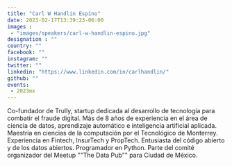 ```yaml
---
title: "Carl W Handlin Espino"
date: 2023-02-17T13:39:23-06:00
images : 
 - "images/speakers/carl-w-handlin-espino.jpg"
designation : ""
country: ""
facebook: ""
instagram: ""
twitter: ""
linkedin: "https://www.linkedin.com/in/carlhandlin/"
github: ""
events: 
 - 2023mx
---
```


Co-fundador de Trully, startup dedicada al desarrollo de tecnología para combatir el fraude digital. Más de 8 años de experiencia en el área de ciencia de datos, aprendizaje automático e inteligencia artificial aplicada. Maestría en ciencias de la computación por el Tecnológico de Monterrey. Experiencia en Fintech, InsurTech y PropTech. Entusiasta del código abierto y de los datos abiertos. Programador en Python. Parte del comité organizador del Meetup ""The Data Pub"" para Ciudad de México.